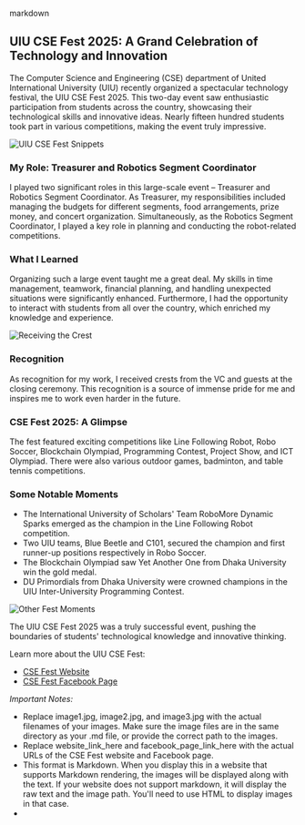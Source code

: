 markdown
## UIU CSE Fest 2025: A Grand Celebration of Technology and Innovation

The Computer Science and Engineering (CSE) department of United International University (UIU) recently organized a spectacular technology festival, the UIU CSE Fest 2025.  This two-day event saw enthusiastic participation from students across the country, showcasing their technological skills and innovative ideas.  Nearly fifteen hundred students took part in various competitions, making the event truly impressive.

![UIU CSE Fest Snippets](image1.jpg "A collage showcasing various moments from the UIU CSE Fest.")

### My Role: Treasurer and Robotics Segment Coordinator

I played two significant roles in this large-scale event – Treasurer and Robotics Segment Coordinator. As Treasurer, my responsibilities included managing the budgets for different segments, food arrangements, prize money, and concert organization.  Simultaneously, as the Robotics Segment Coordinator, I played a key role in planning and conducting the robot-related competitions.

### What I Learned

Organizing such a large event taught me a great deal. My skills in time management, teamwork, financial planning, and handling unexpected situations were significantly enhanced.  Furthermore, I had the opportunity to interact with students from all over the country, which enriched my knowledge and experience.

![Receiving the Crest](image2.jpg "Receiving the crest from the VC and guests at the closing ceremony.")

### Recognition

As recognition for my work, I received crests from the VC and guests at the closing ceremony. This recognition is a source of immense pride for me and inspires me to work even harder in the future.

### CSE Fest 2025: A Glimpse

The fest featured exciting competitions like Line Following Robot, Robo Soccer, Blockchain Olympiad, Programming Contest, Project Show, and ICT Olympiad.  There were also various outdoor games, badminton, and table tennis competitions.

### Some Notable Moments

*   The International University of Scholars' Team RoboMore Dynamic Sparks emerged as the champion in the Line Following Robot competition.
*   Two UIU teams, Blue Beetle and C101, secured the champion and first runner-up positions respectively in Robo Soccer.
*   The Blockchain Olympiad saw Yet Another One from Dhaka University win the gold medal.
*   DU Primordials from Dhaka University were crowned champions in the UIU Inter-University Programming Contest.

![Other Fest Moments](image3.jpg "A glimpse of other exciting moments from the UIU CSE Fest.")

The UIU CSE Fest 2025 was a truly successful event, pushing the boundaries of students' technological knowledge and innovative thinking.

Learn more about the UIU CSE Fest:

*   [CSE Fest Website](website_link_here)
*   [CSE Fest Facebook Page](facebook_page_link_here)


*Important Notes:*

*   Replace image1.jpg, image2.jpg, and image3.jpg with the actual filenames of your images.  Make sure the image files are in the same directory as your .md file, or provide the correct path to the images.
*   Replace website_link_here and facebook_page_link_here with the actual URLs of the CSE Fest website and Facebook page.
*   This format is Markdown.  When you display this in a website that supports Markdown rendering, the images will be displayed along with the text.  If your website does not support markdown, it will display the raw text and the image path. You'll need to use HTML to display images in that case.
*
